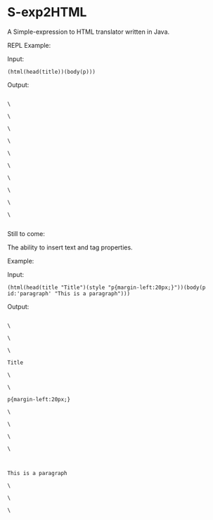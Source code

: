 S-exp2HTML
==========

A Simple-expression to HTML translator written in Java.

REPL Example:

Input:

<code>(html(head(title))(body(p)))</code>

Output:

<code>
\<html\><br/>
\<head\><br/>
\<title\><br/>
\</title\><br/>
\</head\><br/>
\<body\><br/>
\<p\><br/>
\</p\><br/>
\</body\><br/>
\</html\><br/>
</code>

Still to come:

The ability to insert text and tag properties.

Example:

Input:

<code>(html(head(title "Title")(style "p{margin-left:20px;}"))(body(p id:'paragraph' "This is a paragraph")))</code>

Output:

<code>
\<html\><br/>
\<head\><br/>
\<title\><br/>
Title<br/>
\</title\><br/>
\<style\><br/>
p{margin-left:20px;}<br/>
\</style\><br/>
\</head\><br/>
\<body\><br/>
\<p id='paragraph'\><br/>
This is a paragraph<br/>
\</p\><br/>
\</body\><br/>
\</html\><br/>
</code>
